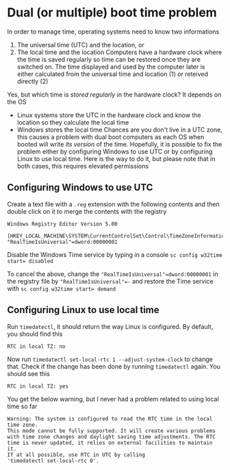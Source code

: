 # Dual (or multiple) boot time problem
In order to manage time, operating systems need to know two informations
1. The universal time (UTC) and the location, or
2. The local time and the location
Computers have a hardware clock where the time is saved regularly so time can be restored once they are switched on. The time displayed and used by the computer later is either calculated from the universal time and location (1) or reteived directly (2)

Yes, but which time is *stored regularly* in the hardware clock? It depends on the OS
- Linux systems store the UTC in the hardware clock and know the location so they calculate the local time
- Windows stores the local time
Chances are you don't live in a UTC zone, this causes a problem with dual boot computers as each OS when booted will write *its version* of the time. Hopefully, it is possible to fix the problem either by configuring Windows to use UTC or by configuring Linux to use local time. Here is the way to do it, but please note that in both cases, this requires elevated permissions
## Configuring Windows to use UTC
Create a text file with a ``.reg`` extension with the following contents and then double click on it to merge the contents with the registry
````console
Windows Registry Editor Version 5.00

[HKEY_LOCAL_MACHINE\SYSTEM\CurrentControlSet\Control\TimeZoneInformation]
"RealTimeIsUniversal"=dword:00000001
````
Disable the Windows Time service by typing in a console ``sc config w32time start= disabled``

To cancel the above, change the ``"RealTimeIsUniversal"=dword:00000001`` in the registry file by ``"RealTimeIsUniversal"=-`` and restore the Time service with ``sc config w32time start= demand``
## Configuring Linux to use local time
Run ``timedatectl``, it should return the way Linux is configured. By default, you should find this
````console
RTC in local TZ: no
````
Now run ``timedatectl set-local-rtc 1 --adjust-system-clock`` to change that. Check if the change has been done by running ``timedatectl`` again. You should see this
````console
RTC in local TZ: yes
````
You get the below warning, but I never had a problem related to using local time so far
````console
Warning: The system is configured to read the RTC time in the local time zone.
This mode cannot be fully supported. It will create various problems
with time zone changes and daylight saving time adjustments. The RTC
time is never updated, it relies on external facilities to maintain it.
If at all possible, use RTC in UTC by calling
'timedatectl set-local-rtc 0'.
````
